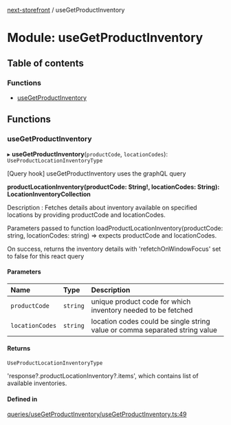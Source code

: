 [next-storefront](../README.md) / useGetProductInventory

# Module: useGetProductInventory

## Table of contents

### Functions

- [useGetProductInventory](useGetProductInventory.md#useproductlocationinventoryqueries)

## Functions

### useGetProductInventory

▸ **useGetProductInventory**(`productCode`, `locationCodes`): `UseProductLocationInventoryType`

[Query hook] useGetProductInventory uses the graphQL query

<b>productLocationInventory(productCode: String!, locationCodes: String): LocationInventoryCollection</b>

Description : Fetches details about inventory available on specified locations by providing productCode and locationCodes.

Parameters passed to function loadProductLocationInventory(productCode: string, locationCodes: string) => expects productCode and locationCodes.

On success, returns the inventory details with 'refetchOnWindowFocus' set to false for this react query

#### Parameters

| Name            | Type     | Description                                                                 |
| :-------------- | :------- | :-------------------------------------------------------------------------- |
| `productCode`   | `string` | unique product code for which inventory needed to be fetched                |
| `locationCodes` | `string` | location codes could be single string value or comma separated string value |

#### Returns

`UseProductLocationInventoryType`

'response?.productLocationInventory?.items', which contains list of available inventories.

#### Defined in

[queries/useGetProductInventory/useGetProductInventory.ts:49](https://github.com/KiboSoftware/nextjs-storefront/blob/561a164/hooks/queries/useGetProductInventory/useGetProductInventory.ts#L49)
